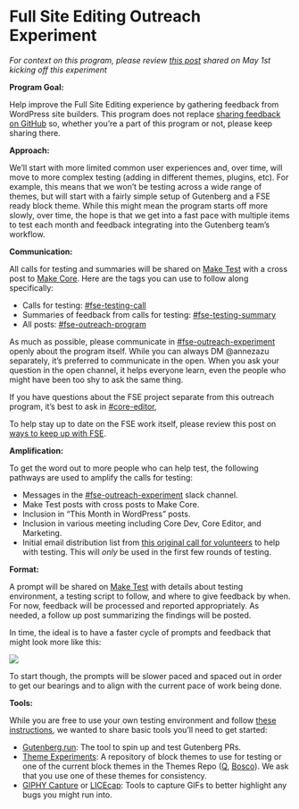 # Full Site Editing Outreach Experiment

*For context on this program, please review [this post](https://make.wordpress.org/core/2020/05/01/an-experimental-outreach-project-for-full-site-editing/) shared on May 1st* *kicking off this experiment*

**Program Goal:** 

Help improve the Full Site Editing experience by gathering feedback from WordPress site builders. This program does not replace [sharing feedback on GitHub](https://github.com/wordpress/gutenberg/) so, whether you’re a part of this program or not, please keep sharing there.

**Approach:** 

We’ll start with more limited common user experiences and, over time, will move to more complex testing (adding in different themes, plugins, etc). For example, this means that we won’t be testing across a wide range of themes, but will start with a fairly simple setup of Gutenberg and a FSE ready block theme. While this might mean the program starts off more slowly, over time, the hope is that we get into a fast pace with multiple items to test each month and feedback integrating into the Gutenberg team’s workflow.

**Communication:**

All calls for testing and summaries will be shared on [Make Test](https://make.wordpress.org/test/) with a cross post to [Make Core](https://make.wordpress.org/core/). Here are the tags you can use to follow along specifically:

*   Calls for testing: [#fse-testing-call](https://make.wordpress.org/test/tag/fse-testing-call/) 
*   Summaries of feedback from calls for testing: [#fse-testing-summary](https://make.wordpress.org/test/tag/fse-testing-summary/) 
*   All posts: [#fse-outreach-program](https://make.wordpress.org/test/tag/fse-outreach-program/) 

As much as possible, please communicate in [#fse-outreach-experiment](https://make.wordpress.org/test/tag/fse-outreach-experiment/) openly about the program itself. While you can always DM @annezazu separately, it’s preferred to communicate in the open. When you ask your question in the open channel, it helps everyone learn, even the people who might have been too shy to ask the same thing.

If you have questions about the FSE project separate from this outreach program, it’s best to ask in [#core-editor](https://make.wordpress.org/test/tag/core-editor/),

To help stay up to date on the FSE work itself, please review this post on [ways to keep up with FSE](https://make.wordpress.org/core/2020/05/20/ways-to-keep-up-with-full-site-editing-fse/). 

**Amplification:**

To get the word out to more people who can help test, the following pathways are used to amplify the calls for testing:

*   Messages in the [#fse-outreach-experiment](https://make.wordpress.org/test/tag/fse-outreach-experiment/) slack channel.
*   Make Test posts with cross posts to Make Core.
*   Inclusion in “This Month in WordPress” posts.
*   Inclusion in various meeting including Core Dev, Core Editor, and Marketing.
*   Initial email distribution list from [this original call for volunteers](https://make.wordpress.org/core/2020/05/01/an-experimental-outreach-project-for-full-site-editing/) to help with testing. This will *only* be used in the first few rounds of testing.

**Format:** 

A prompt will be shared on [Make Test](https://make.wordpress.org/test/) with details about testing environment, a testing script to follow, and where to give feedback by when. For now, feedback will be processed and reported appropriately. As needed, a follow up post summarizing the findings will be posted.

In time, the ideal is to have a faster cycle of prompts and feedback that might look more like this:

![](https://lh4.googleusercontent.com/qcrmG6EuOsT63fnoMtoH2U2W-8KQdSx3szKhD_eTaDDIGtsP7sHoOxBHPXF-pQcM163tQV2YfkBBD3wEy-8ybAa8zzA1wbE1-nYUC14YtttHjRNC0QrjQ6863oEM8_zBsGQlrsBr)

To start though, the prompts will be slower paced and spaced out in order to get our bearings and to align with the current pace of work being done.

**Tools:** 

While you are free to use your own testing environment and follow [these instructions](https://make.wordpress.org/test/handbook/get-setup-for-testing/), we wanted to share basic tools you’ll need to get started:

*   [Gutenberg.run](http://gutenberg.run/): The tool to spin up and test Gutenberg PRs. 
*   [Theme Experiments](https://github.com/wordpress/theme-experiments/): A repository of block themes to use for testing or one of the current block themes in the Themes Repo ([Q](https://wordpress.org/themes/q/), [Bosco](https://wordpress.org/themes/block-based-bosco/)). We ask that you use one of these themes for consistency.
*   [GIPHY Capture](https://giphy.com/) or [LICEcap](https://www.cockos.com/licecap/): Tools to capture GIFs to better highlight any bugs you might run into.